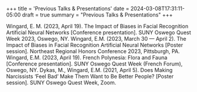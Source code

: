 +++
title = 'Previous Talks & Presentations'
date = 2024-03-08T17:31:11-05:00
draft = true
summary = "Previous Talks & Presentations"
+++

Wingard, E. M. (2023, April 19). The Impact of Biases in Facial Recognition Artificial Neural Networks [Conference presentation]. SUNY Oswego Quest Week 2023, Oswego, NY.
Wingard, E.M. (2023, March 30 — April 2). The Impact of Biases in Facial Recognition Artificial Neural Networks [Poster session]. Northeast Regional Honors Conference 2023, Pittsburgh, PA.
Wingard, E.M. (2023, April 19). French Polynesia: Flora and Fauna [Conference presentation]. SUNY Oswego Quest Week (French Forum), Oswego, NY.
Dykas, M., Wingard, E.M. (2021, April 5). Does Making Narcissists ‘Feel Bad’ Make Them Want to Be Better People? [Poster session]. SUNY Oswego Quest Week, Zoom.